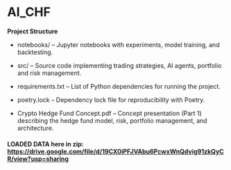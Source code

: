 # AI_CHF

**Project Structure**

- notebooks/ – Jupyter notebooks with experiments, model training, and backtesting.

- src/ – Source code implementing trading strategies, AI agents, portfolio and risk management.

- requirements.txt – List of Python dependencies for running the project.

- poetry.lock – Dependency lock file for reproducibility with Poetry.

- Crypto Hedge Fund Concept.pdf – Concept presentation (Part 1) describing the hedge fund model, risk, portfolio management, and architecture.


#### LOADED DATA here in zip: https://drive.google.com/file/d/19CX0iPFJVAbu6PcwxWnQdvig91zkQyCR/view?usp=sharing
